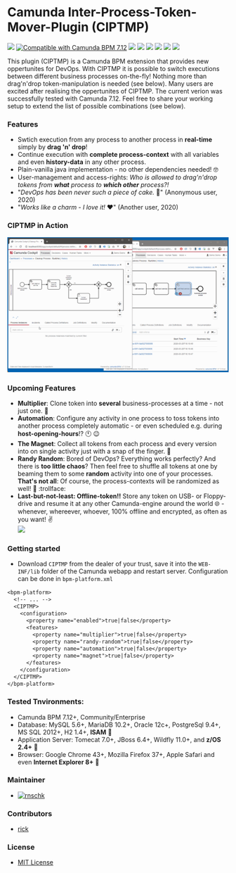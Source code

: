 # Camunda Inter-Process-Token-Mover-Plugin (CIPTMP)
  
[![](https://img.shields.io/badge/build-passing-success.svg)](https://github.com/rnschk/camunda-inter-process-token-mover-plugin)
[![Compatible with Camunda BPM 7.12](https://img.shields.io/badge/Camunda%20BPM-7.12+-eb256e.svg)](https://github.com/camunda/camunda-bpm-platform)
[![](https://img.shields.io/github/downloads/rnschk/camunda-inter-process-token-mover-plugin/total)](https://github.com/rnschk/camunda-inter-process-token-mover-plugin)
[![](https://img.shields.io/github/issues/rnschk/camunda-inter-process-token-mover-plugin)](https://github.com/rnschk/camunda-inter-process-token-mover-plugin)
[![](https://img.shields.io/github/license/rnschk/camunda-inter-process-token-mover-plugin)](https://github.com/rnschk/camunda-inter-process-token-mover-plugin)
[![](https://img.shields.io/github/v/release/rnschk/camunda-inter-process-token-mover-plugin)](https://github.com/rnschk/camunda-inter-process-token-mover-plugin)
[![](https://img.shields.io/github/forks/rnschk/camunda-inter-process-token-mover-plugin)](https://github.com/rnschk/camunda-inter-process-token-mover-plugin)
[![](https://img.shields.io/github/stars/rnschk/camunda-inter-process-token-mover-plugin)](https://github.com/rnschk/camunda-inter-process-token-mover-plugin)

This plugin (CIPTMP) is a Camunda BPM extension that provides new oppertunites for DevOps. With CIPTMP it is possible to switch executions between different business processes on-the-fly! Nothing more than drag'n'drop token-manipulation is needed (see below). Many users are excited after realising the oppertunites of CIPTMP.
The current verion was successfully tested with Camunda 7.12. Feel free to share your working setup to extend the list of possible combinations (see below). 

### Features
* Swtich execution from any process to another process in **real-time** simply by **drag 'n' drop**!
* Continue execution with **complete process-context** with all variables and even **history-data** in any other process.
* Plain-vanilla java implementation - no other dependencies needed! :nerd_face:
* User-management and access-rights: *Who is allowed to drag'n'drop tokens from __what__ process to __which other__ process?!*
* "*DevOps has been never such a piece of cake.* :cake:" (Anonymous user, 2020)
* "*Works like a charm - I love it!* :heart:" (Another user, 2020)

### CIPTMP in Action
![](img/camunda_plugin_cross_process_mover_progress.gif)

### Upcoming Features
* **Multiplier**: Clone token into **several** business-processes at a time - not just one. :trident:
* **Automation**: Configure any activity in one process to toss tokens into another process completely automatic - or even scheduled e.g. during **host-opening-hours**!? :clock11: :wink:
* **The Magnet**: Collect all tokens from each process and every version into on single activity just with a snap of the finger. :clap:
* **Randy Random**: Bored of DevOps? Everything works perfectly? And there is **too little chaos**? Then feel free to shuffle all tokens at one by beaming them to some **random** activity into one of your processes. **That's not all**: Of course, the process-contexts will be randomized as well! :game_die: :trollface:
* **Last-but-not-least: Offline-token!!** Store any token on USB- or Floppy-drive and resume it at any other Camunda-engine around the world :globe_with_meridians: - whenever, whereever, whoever, 100% offline and encrypted, as often as you want! :v:  
![](img/mind.gif)

### Getting started
* Download `CIPTMP` from the dealer of your trust, save it into the `WEB-INF/lib` folder of the Camunda webapp and restart server. Configuration can be done in `bpm-platform.xml`
```
<bpm-platform>
  <!-- ... --> 
  <CIPTMP>
    <configuration>
      <property name="enabled">true|false</property>
      <features>
        <property name="multiplier">true|false</property>
        <property name="randy-random">true|false</property>
        <property name="automation">true|false</property>
        <property name="magnet">true|false</property>
      </features>
    </configuration>
  </CIPTMP>
</bpm-platform>
```

### Tested Tnvironments:
* Camunda BPM 7.12+, Community/Enterprise
* Database: MySQL 5.6+, MariaDB 10.2+, Oracle 12c+, PostgreSql 9.4+, MS SQL 2012+, H2 1.4+, **ISAM** :floppy_disk:
* Application Server: Tomecat 7.0+, JBoss 6.4+, Wildfly 11.0+, and **z/OS 2.4+** :satellite:
* Browser: Google Chrome 43+, Mozilla Firefox 37+, Apple Safari and even **Internet Explorer 8+** :bug:

### Maintainer
* [![rnschk](https://img.shields.io/twitter/follow/rnschk.svg)](https://twitter.com/rnschk) 

### Contributors
* [rick](http://youtu.be/dQw4w9WgXcQ)

### License
* [MIT License](LICENSE)
